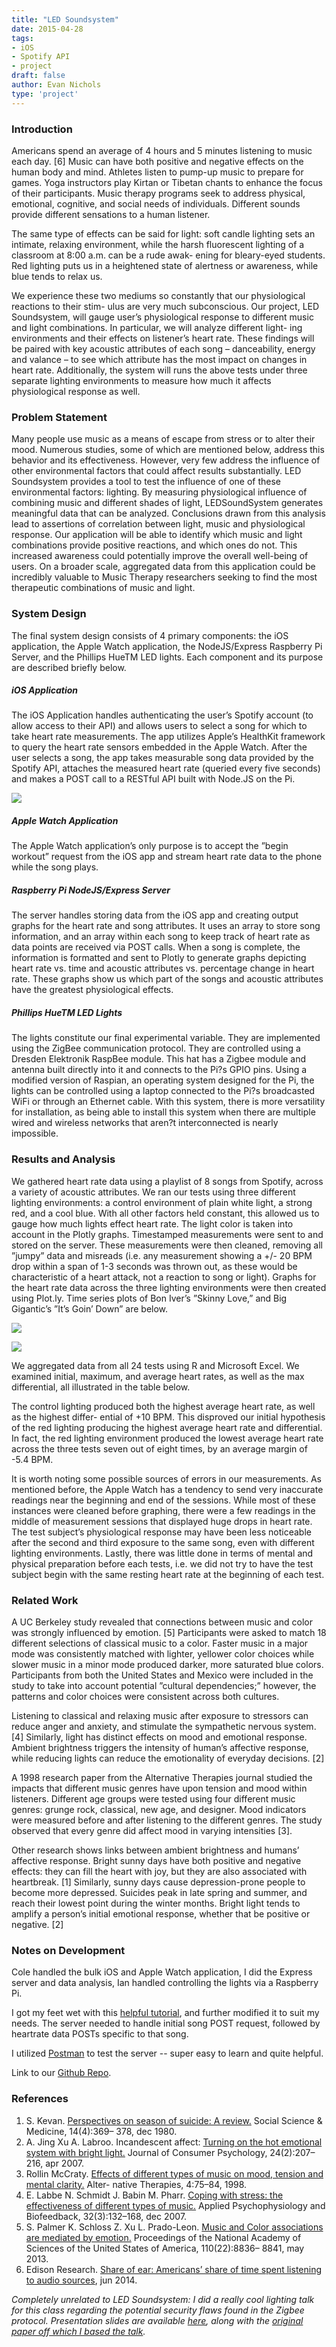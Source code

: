 ```yaml
---
title: "LED Soundsystem"
date: 2015-04-28
tags:
- iOS
- Spotify API
- project
draft: false
author: Evan Nichols
type: 'project'
---
```


### Introduction

Americans spend an average of 4 hours and 5 minutes listening to music each day. [6] Music can have both positive and negative effects on the human body and mind. Athletes listen to pump-up music to prepare for games. Yoga instructors play Kirtan or Tibetan chants to enhance the focus of their participants. Music therapy programs seek to address physical, emotional, cognitive, and social needs of individuals. Different sounds provide different sensations to a human listener.

The same type of effects can be said for light: soft candle lighting sets an intimate, relaxing environment, while the harsh fluorescent lighting of a classroom at 8:00 a.m. can be a rude awak- ening for bleary-eyed students. Red lighting puts us in a heightened state of alertness or awareness, while blue tends to relax us.

We experience these two mediums so constantly that our physiological reactions to their stim- ulus are very much subconscious. Our project, LED Soundsystem, will gauge user’s physiological response to different music and light combinations. In particular, we will analyze different light- ing environments and their effects on listener’s heart rate. These findings will be paired with key acoustic attributes of each song – danceability, energy and valance – to see which attribute has the most impact on changes in heart rate. Additionally, the system will runs the above tests under three separate lighting environments to measure how much it affects physiological response as well.

### Problem Statement

Many people use music as a means of escape from stress or to alter their mood. Numerous studies, some of which are mentioned below, address this behavior and its effectiveness. However, very few address the influence of other environmental factors that could affect results substantially. LED Soundsystem provides a tool to test the influence of one of these environmental factors: lighting. By measuring physiological influence of combining music and different shades of light, LEDSoundSystem generates meaningful data that can be analyzed. Conclusions drawn from this analysis lead to assertions of correlation between light, music and physiological response. Our application will be able to identify which music and light combinations provide positive reactions, and which ones do not. This increased awareness could potentially improve the overall well-being of users. On a broader scale, aggregated data from this application could be incredibly valuable to Music Therapy researchers seeking to find the most therapeutic combinations of music and light.

### System Design

The final system design consists of 4 primary components: the iOS application, the Apple Watch application, the NodeJS/Express Raspberry Pi Server, and the Phillips HueTM LED lights. Each component and its purpose are described briefly below.

##### iOS Application

The iOS Application handles authenticating the user’s Spotify account (to allow access to their API) and allows users to select a song for which to take heart rate measurements. The app utilizes Apple’s HealthKit framework to query the heart rate sensors embedded in the Apple Watch. After the user selects a song, the app takes measurable song data provided by the Spotify API, attaches the measured heart rate (queried every five seconds) and makes a POST call to a RESTful API built with Node.JS on the Pi.

![](blockdiagram.png)

##### Apple Watch Application

The Apple Watch application’s only purpose is to accept the ”begin workout” request from the iOS app and stream heart rate data to the phone while the song plays.

##### Raspberry Pi NodeJS/Express Server

The server handles storing data from the iOS app and creating output graphs for the heart rate and song attributes. It uses an array to store song information, and an array within each song to keep track of heart rate as data points are received via POST calls. When a song is complete, the information is formatted and sent to Plotly to generate graphs depicting heart rate vs. time and acoustic attributes vs. percentage change in heart rate. These graphs show us which part of the songs and acoustic attributes have the greatest physiological effects.

##### Phillips HueTM LED Lights

The lights constitute our final experimental variable. They are implemented using the ZigBee communication protocol. They are controlled using a Dresden Elektronik RaspBee module. This hat has a Zigbee module and antenna built directly into it and connects to the Pi?s GPIO pins. Using a modified version of Raspian, an operating system designed for the Pi, the lights can be controlled using a laptop connected to the Pi?s broadcasted WiFi or through an Ethernet cable. With this system, there is more versatility for installation, as being able to install this system when there are multiple wired and wireless networks that aren?t interconnected is nearly impossible.

### Results and Analysis

We gathered heart rate data using a playlist of 8 songs from Spotify, across a variety of acoustic attributes. We ran our tests using three different lighting environments: a control environment of plain white light, a strong red, and a cool blue. With all other factors held constant, this allowed us to gauge how much lights effect heart rate. The light color is taken into account in the Plotly graphs. Timestamped measurements were sent to and stored on the server. These measurements were then cleaned, removing all ”jumpy” data and misreads (i.e. any measurement showing a +/- 20 BPM drop within a span of 1-3 seconds was thrown out, as these would be characteristic of a heart attack, not a reaction to song or light). Graphs for the heart rate data across the three lighting environments were then created using Plot.ly. Time series plots of Bon Iver’s ”Skinny Love,” and Big Gigantic’s ”It’s Goin’ Down” are below.

![](goodtimeseries.png)

![](itsgoindown.png)

We aggregated data from all 24 tests using R and Microsoft Excel. We examined initial, maximum, and average heart rates, as well as the max differential, all illustrated in the table below.

The control lighting produced both the highest average heart rate, as well as the highest differ- ential of +10 BPM. This disproved our initial hypothesis of the red lighting producing the highest average heart rate and differential. In fact, the red lighting environment produced the lowest average heart rate across the three tests seven out of eight times, by an average margin of -5.4 BPM.

It is worth noting some possible sources of errors in our measurements. As mentioned before, the Apple Watch has a tendency to send very inaccurate readings near the beginning and end of the sessions. While most of these instances were cleaned before graphing, there were a few readings in the middle of measurement sessions that displayed huge drops in heart rate. The test subject’s physiological response may have been less noticeable after the second and third exposure to the same song, even with different lighting environments. Lastly, there was little done in terms of mental and physical preparation before each tests, i.e. we did not try to have the test subject begin with the same resting heart rate at the beginning of each test.

### Related Work

A UC Berkeley study revealed that connections between music and color was strongly influenced by emotion. [5] Participants were asked to match 18 different selections of classical music to a color. Faster music in a major mode was consistently matched with lighter, yellower color choices while slower music in a minor mode produced darker, more saturated blue colors. Participants from both the United States and Mexico were included in the study to take into account potential ”cultural dependencies;” however, the patterns and color choices were consistent across both cultures.

Listening to classical and relaxing music after exposure to stressors can reduce anger and anxiety, and stimulate the sympathetic nervous system. [4] Similarly, light has distinct effects on mood and emotional response. Ambient brightness triggers the intensity of human’s affective response, while reducing lights can reduce the emotionality of everyday decisions. [2]

A 1998 research paper from the Alternative Therapies journal studied the impacts that different music genres have upon tension and mood within listeners. Different age groups were tested using four different music genres: grunge rock, classical, new age, and designer. Mood indicators were measured before and after listening to the different genres. The study observed that every genre did affect mood in varying intensities [3].

Other research shows links between ambient brightness and humans’ affective response. Bright sunny days have both positive and negative effects: they can fill the heart with joy, but they are also associated with heartbreak. [1] Similarly, sunny days cause depression-prone people to become more depressed. Suicides peak in late spring and summer, and reach their lowest point during the winter months. Bright light tends to amplify a person’s initial emotional response, whether that be positive or negative. [2]

### Notes on Development

Cole handled the bulk iOS and Apple Watch application, I did the Express server and data analysis, Ian handled controlling the lights via a Raspberry Pi.

I got my feet wet with this [helpful tutorial](http://blog.modulus.io/nodejs-and-express-create-rest-api), and further modified it to suit my needs. The server needed to handle initial song POST request, followed by heartrate data POSTs specific to that song.

I utilized [Postman](https://www.getpostman.com/) to test the server -- super easy to learn and quite helpful.

Link to our [Github Repo](https://github.com/LEDSoundsystem).

### References
1. S. Kevan. [Perspectives on season of suicide: A review.](http://www.sciencedirect.com/science/article/pii/0160800280900052) Social Science & Medicine, 14(4):369– 378, dec 1980.
2. A. Jing Xu A. Labroo. Incandescent affect: [Turning on the hot emotional system with bright light.](http://www.sciencedirect.com/science/article/pii/S1057740813001174) Journal of Consumer Psychology, 24(2):207–216, apr 2007.
3. Rollin McCraty. [Effects of different types of music on mood, tension and mental clarity.](http://www.hartfocus.nl/UserFiles/Image/Music_Mood_Effects.pdf) Alter- native Therapies, 4:75–84, 1998.
4. E. Labbe N. Schmidt J. Babin M. Pharr. [Coping with stress: the effectiveness of different types of music.](http://link.springer.com/article/10.1007/s10484-007-9043-9#/page-1) Applied Psychophysiology and Biofeedback, 32(3):132–168, dec 2007.
5. S. Palmer K. Schloss Z. Xu L. Prado-Leon. [Music and Color associations are mediated by emotion.](http://www.pnas.org/content/110/22/8836) Proceedings of the National Academy of Sciences of the United States of America, 110(22):8836– 8841, may 2013.
6. Edison Research. [Share of ear: Americans’ share of time spent listening to audio sources](http://www.edisonresearch.com/edison-research-conducts-first-ever-share-of-ear-measurement-for-all-forms-of-online-and-offline-audio/), jun 2014.


<i>Completely unrelated to LED Soundsystem: I did a really cool lighting talk for this class regarding the potential security flaws found in the Zigbee protocol. Presentation slides are available [here](https://docs.google.com/presentation/d/1LUWWX5FCqcx3Q958lidHzCkJW_FE08mY49uE6NfL3oQ/edit?usp=sharing), along with the [original paper off which I based the talk](https://www.blackhat.com/docs/us-15/materials/us-15-Zillner-ZigBee-Exploited-The-Good-The-Bad-And-The-Ugly-wp.pdf).
</i>
